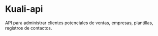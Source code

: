 # Kuali-api
API para administrar clientes potenciales de ventas, empresas, plantillas, registros de contactos.

